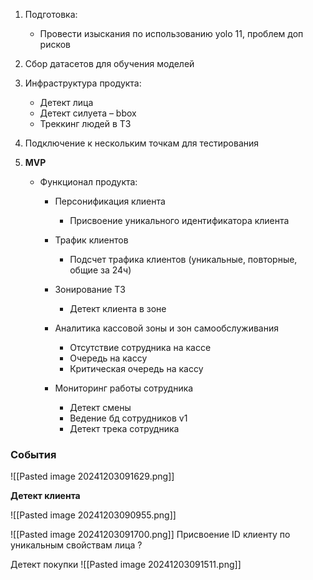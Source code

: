1. Подготовка:
    - Провести изыскания по использованию yolo 11, проблем доп рисков


2. Сбор датасетов для обучения моделей


3. Инфраструктура продукта:
    - Детект лица
    - Детект силуета – bbox
    - Треккинг людей в ТЗ

4. Подключение к нескольким точкам для тестирования


5. **MVP**
    - Функционал продукта:
        - Персонификация клиента
            - Присвоение уникального идентификатора клиента

        - Трафик клиентов
            - Подсчет трафика клиентов (уникальные, повторные, общие за 24ч)

        - Зонирование ТЗ
            - Детект клиента в зоне

        - Аналитика кассовой зоны и зон самообслуживания
            - Отсутствие сотрудника на кассе
            - Очередь на кассу
            - Критическая очередь на кассу

        - Мониторинг работы сотрудника
            - Детект смены
            - Ведение бд сотрудников v1
            - Детект трека сотрудника


### События
![[Pasted image 20241203091629.png]]

**Детект клиента**

![[Pasted image 20241203090955.png]]

![[Pasted image 20241203091700.png]]
Присвоение ID клиенту по уникальным свойствам лица ?


Детект покупки 
![[Pasted image 20241203091511.png]]

